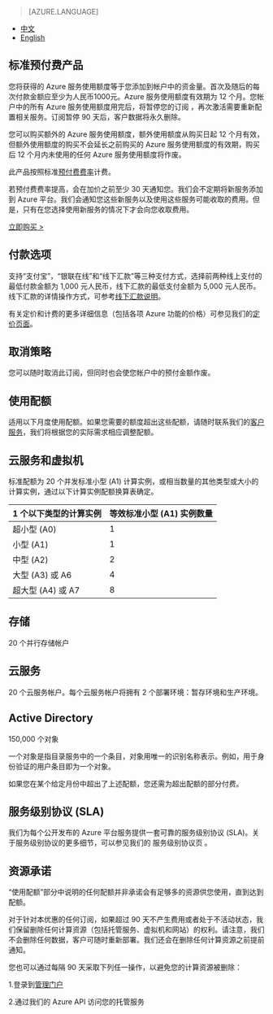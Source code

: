 <properties
	pageTitle="优惠详情 | Azure"
    description="优惠详情 - 标准预付费产品"
    services=""
    documentationCenter=""
    authors=""
    manager=""
    editor=""
    tags=""/>

<tags ms.service="legal" ms.date="" wacn.date="" wacn.lang="cn"/>

> [AZURE.LANGUAGE]
- [中文](/offers/ms-mc-arz-33p/)
- [English](/offers/ms-mc-arz-33p-en/)

## 标准预付费产品

您将获得的 Azure 服务使用额度等于您添加到帐户中的资金量。首次及随后的每次付款金额应至少为人民币1000元。Azure 服务使用额度有效期为 12 个月。您帐户中的所有 Azure 服务使用额度用完后，将暂停您的订阅 ，再次激活需要重新配置相关服务。订阅暂停 90 天后，客户数据将永久删除。

您可以购买额外的 Azure 服务使用额度，额外使用额度从购买日起 12 个月有效，但额外使用额度的购买不会延长之前购买的 Azure 服务使用额度的有效期，购买后 12 个月内未使用的任何 Azure 服务使用额度将作废。

此产品按照标准[预付费费率](/pricing/overview/)计费。

若预付费费率提高，会在加价之前至少 30 天通知您。我们会不定期将新服务添加到 Azure 平台。我们会通知您这些新服务以及使用这些服务可能收取的费用。但是，只有在您选择使用新服务的情况下才会向您收取费用。

[立即购买 >](/pricing/pia/)

## 付款选项

支持“支付宝”，“银联在线”和“线下汇款”等三种支付方式，选择前两种线上支付的最低付款金额为 1,000 元人民币，线下汇款的最低支付金额为 5,000 元人民币。线下汇款的详情操作方式，可参考[线下汇款说明](/pricing/billing/azure-wire-transfer-overview)。


有关定价和计费的更多详细信息（包括各项 Azure 功能的价格）可参见我们的[定价页面](/pricing/overview/)。

## 取消策略

您可以随时取消此订阅，但同时也会使您帐户中的预付金额作废。

## 使用配额

适用以下月度使用配额。如果您需要的额度超出这些配额，请随时联系我们的[客户服务](/support/contact/)，我们将根据您的实际需求相应调整配额。

## 云服务和虚拟机

标准配额为 20 个并发标准小型 (A1) 计算实例，或相当数量的其他类型或大小的计算实例，通过以下计算实例配额换算表确定。


|1 个以下类型的计算实例|等效标准小型 (A1) 实例数量|
|------------------|------------------|
|超小型 (A0) |1 |
|小型 (A1)| 1 |
|中型 (A2)| 2 |
|大型 (A3) 或 A6 |4 |
|超大型 (A4) 或 A7 |8 |

## 存储

20 个并行存储帐户

## 云服务

20 个云服务帐户。每个云服务帐户将拥有 2 个部署环境：暂存环境和生产环境。

## Active Directory

150,000 个对象

一个对象是指目录服务中的一个条目，对象用唯一的识别名称表示。例如，用于身份验证的用户条目即为一个对象。

如果您在某个给定月份中超出了上述配额，您还需为超出配额的部分付费。

## 服务级别协议 (SLA)

我们为每个公开发布的 Azure 平台服务提供一套可靠的服务级别协议 (SLA)。关于服务级别协议的更多细节，可以参见我们的 服务级别协议页 。

## 资源承诺

“使用配额”部分中说明的任何配额并非承诺会有足够多的资源供您使用，直到达到配额。

对于针对本优惠的任何订阅，如果超过 90 天不产生费用或者处于不活动状态，我们保留删除任何计算资源（包括托管服务、虚拟机和网站）的权利。请注意，我们不会删除任何数据，客户可随时重新部署。我们还会在删除任何计算资源之前提前通知。

您也可以通过每隔 90 天采取下列任一操作，以避免您的计算资源被删除：

 1.登录到[管理门户](https://manage.windowsazure.cn/)

 2.通过我们的 Azure API 访问您的托管服务
